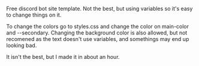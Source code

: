 Free discord bot site template. Not the best, but using variables so it's easy to change things on it. 

To change the colors go to styles.css and change the color on main-color and --secondary. Changing the background color is also allowed, but not recomened as the text doesn't use variables, and somethings may end up looking bad.



It isn't the best, but I made it in about an hour. 

